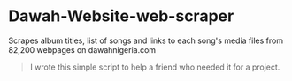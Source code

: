 # Dawah-Website-web-scraper
Scrapes album titles, list of songs and links to each song's media files from 82,200 webpages on dawahnigeria.com 

> I wrote this simple script to help a friend who needed it for a project.

